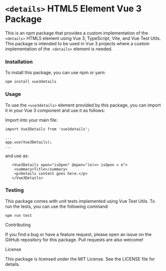 
# `<details>` HTML5 Element Vue 3 Package

  

This is an npm package that provides a custom implementation of the `<details>` HTML5 element using Vue 3, TypeScript, Vite, and Vue Test Utils. This package is intended to be used in Vue 3 projects where a custom implementation of the` <details>` element is needed.

### Installation

  

To install this package, you can use npm or yarn:

`npm install vue3details`


### Usage

To use the `<vue3details>` element provided by this package, you can import it in your Vue 3 component and use it as follows:

Import into your main file:

```
import Vue3Details from 'vue3details';

...
app.use(Vue3Details);  
...

```

and use as:

```
   <Vue3Details open="isOpen" @open="(e)=> isOpen = e">
    <summary>Title</summary>
    <p>Details content goes here.</p>
   </Vue3Details>
```

### Testing

 
This package comes with unit tests implemented using Vue Test Utils. To run the tests, you can use the following command:

`npm run test`


Contributing

  

If you find a bug or have a feature request, please open an issue on the GitHub repository for this package. Pull requests are also welcome!

License

  

This package is licensed under the MIT License. See the LICENSE file for details.
